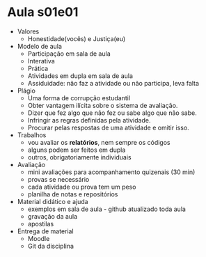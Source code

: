 # Aula s01e01

- Valores
    - Honestidade(vocês) e Justiça(eu)
- Modelo de aula
    - Participação em sala de aula
    - Interativa
    - Prática
    - Atividades em dupla em sala de aula
    - Assiduidade: não faz a atividade ou não participa, leva falta
- Plágio
    - Uma forma de corrupção estudantil
    - Obter vantagem ilícita sobre o sistema de avaliação.
    - Dizer que fez algo que não fez ou sabe algo que não sabe.
    - Infringir as regras definidas pela atividade.
    - Procurar pelas respostas de uma atividade e omitir isso.
- Trabalhos
    - vou avaliar os **relatórios**, nem sempre os códigos
    - alguns podem ser feitos em dupla
    - outros, obrigatoriamente individuais
- Avaliação
    - mini avaliações para acompanhamento quizenais (30 min)
    - provas se necessário
    - cada atividade ou prova tem um peso
    - planilha de notas e repositórios
- Material didático e ajuda
    - exemplos em sala de aula - github atualizado toda aula
    - gravação da aula
    - apostilas
- Entrega de material
    - Moodle
    - Git da disciplina
